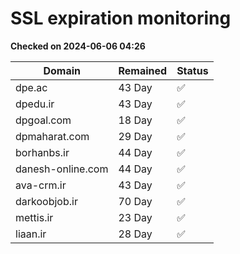 # SSL expiration monitoring

**Checked on 2024-06-06 04:26**

| Domain | Remained | Status       |
|--------|----------|--------------|
| dpe.ac     | 43 Day   | ✅ |
| dpedu.ir     | 43 Day   | ✅ |
| dpgoal.com     | 18 Day   | ✅ |
| dpmaharat.com     | 29 Day   | ✅ |
| borhanbs.ir     | 44 Day   | ✅ |
| danesh-online.com     | 44 Day   | ✅ |
| ava-crm.ir     | 43 Day   | ✅ |
| darkoobjob.ir     | 70 Day   | ✅ |
| mettis.ir     | 23 Day   | ✅ |
| liaan.ir     | 28 Day   | ✅ |
